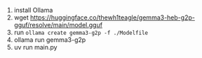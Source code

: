 1. install Ollama
2. wget https://huggingface.co/thewh1teagle/gemma3-heb-g2p-gguf/resolve/main/model.gguf
3. run `ollama create gemma3-g2p -f ./Modelfile`
4. ollama run gemma3-g2p
5. uv run main.py